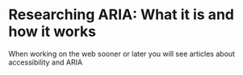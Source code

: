 # Researching ARIA: What it is and how it works

When working on the web sooner or later you will see articles about accessibility and ARIA
